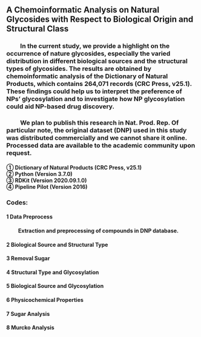 ## A Chemoinformatic Analysis on Natural Glycosides with Respect to Biological Origin and Structural Class

### &emsp;&emsp; In the current study, we provide a highlight on the occurrence of nature glycosides, especially the varied distribution in different biological sources and the structural types of glycosides. The results are obtained by chemoinformatic analysis of the Dictionary of Natural Products, which contains 264,071 records (CRC Press, v25.1). These findings could help us to interpret the preference of NPs’ glycosylation and to investigate how NP glycosylation could aid NP-based drug discovery.
### &emsp;&emsp; We plan to publish this research in Nat. Prod. Rep. Of particular note, the original dataset (DNP) used in this study was distributed commercially and we cannot share it online. Processed data are available to the academic community upon request.


<h4>
① Dictionary of Natural Products (CRC Press, v25.1) <br>
② Python (Version 3.7.0) <br>
③ RDKit (Version 2020.09.1.0) <br>
④ Pipeline Pilot (Version 2016) <br>
</h4>

### Codes:
#### 1 Data Preprocess
<h4> &emsp;&emsp; Extraction and preprocessing of compounds in DNP database. </h4>

#### 2 Biological Source and Structural Type
#### 3 Removal Sugar
#### 4 Structural Type and Glycosylation
#### 5 Biological Source and Glycosylation
#### 6 Physicochemical Properties
#### 7 Sugar Analysis
#### 8 Murcko Analysis
